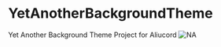 # YetAnotherBackgroundTheme
Yet Another Background Theme Project for Aliucord
![NA](https://github.com/RhyMegu/YetAnotherBackgroundTheme/blob/main/Resources/Title.png?raw=true)



